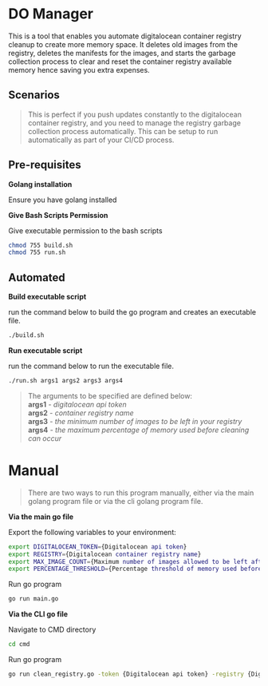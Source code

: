 # DO Manager
This is a tool that enables you automate digitalocean container registry cleanup to create more memory space.
It deletes old images from the registry, deletes the manifests for the images, and starts the garbage collection process to clear and reset the container registry available memory hence saving you extra expenses.

## Scenarios
>This is perfect if you push updates constantly to the digitalocean container registry, and you need to manage the registry garbage collection process automatically. This can be setup to run automatically as part of your CI/CD process.

## Pre-requisites
**Golang installation**

Ensure you have golang installed

**Give Bash Scripts Permission**

Give executable permission to the bash scripts
```bash
chmod 755 build.sh
chmod 755 run.sh
```

## Automated
**Build executable script**

run the command below to build the go program and creates an executable file.
<br>
```bash
./build.sh
```

**Run executable script**

run the command below to run the executable file.

```bash
./run.sh args1 args2 args3 args4
```
> The arguments to be specified are defined below:\
**args1** - *digitalocean api token*\
**args2** - *container registry name*\
**args3** - *the minimum number of images to be left in your registry*\
**args4** - *the maximum percentage of memory used before cleaning can occur*

# Manual
<!-- blank line -->
>There are two ways to run this program manually, either via the main golang program file or via the cli golang program file.

**Via the main go file**

Export the following variables to your environment:
```bash
export DIGITALOCEAN_TOKEN={Digitalocean api token}
export REGISTRY={Digitalocean container registry name}
export MAX_IMAGE_COUNT={Maximum number of images allowed to be left after cleaning}
export PERCENTAGE_THRESHOLD={Percentage threshold of memory used before cleaning can occur}
```

Run go program
```bash
go run main.go
```

**Via the CLI go file**

Navigate to CMD directory
```bash
cd cmd
```

Run go program
```bash
go run clean_registry.go -token {Digitalocean api token} -registry {Digitalocean container registry name} -count {the minimum number of images to be left in your registry} -percentage {the maximum percentage of memory used before cleaning can occur}
```